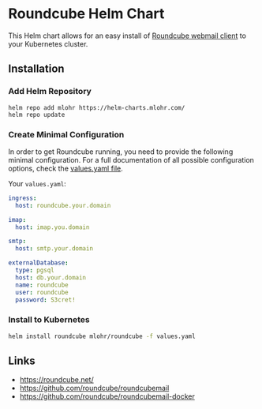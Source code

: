 # Roundcube Helm Chart

This Helm chart allows for an easy install of [Roundcube webmail client](https://roundcube.net/) to your Kubernetes cluster.

## Installation

### Add Helm Repository

```
helm repo add mlohr https://helm-charts.mlohr.com/
helm repo update
```

### Create Minimal Configuration

In order to get Roundcube running, you need to provide the following minimal configuration.
For a full documentation of all possible configuration options, check the [values.yaml file](https://gitlab.com/MatthiasLohr/roundcube-helm-chart/-/blob/main/values.yaml).

Your `values.yaml`:
```yaml
ingress:
  host: roundcube.your.domain

imap:
  host: imap.you.domain

smtp:
  host: smtp.your.domain

externalDatabase:
  type: pgsql
  host: db.your.domain
  name: roundcube
  user: roundcube
  password: S3cret!
```


### Install to Kubernetes

```bash
helm install roundcube mlohr/roundcube -f values.yaml
```


## Links
  * https://roundcube.net/
  * https://github.com/roundcube/roundcubemail
  * https://github.com/roundcube/roundcubemail-docker
